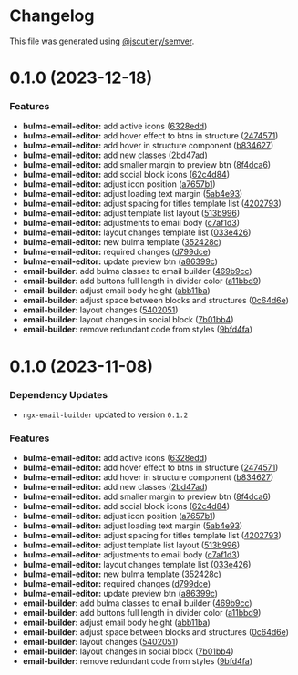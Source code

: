 # Changelog

This file was generated using [@jscutlery/semver](https://github.com/jscutlery/semver).

# 0.1.0 (2023-12-18)


### Features

* **bulma-email-editor:** add active icons ([6328edd](https://github.com/wanoo21/ngb.email/commit/6328edd72c820e324d20e7204a2a530469f62955))
* **bulma-email-editor:** add hover effect to btns in structure ([2474571](https://github.com/wanoo21/ngb.email/commit/24745712eca4f9ffe08c09eec5db58a97478b0db))
* **bulma-email-editor:** add hover in structure component ([b834627](https://github.com/wanoo21/ngb.email/commit/b8346275f48c9e0c1a640232e07f2c346bffc920))
* **bulma-email-editor:** add new classes ([2bd47ad](https://github.com/wanoo21/ngb.email/commit/2bd47ad4d938840bafa8c70e4be4b057f315ba42))
* **bulma-email-editor:** add smaller margin to preview btn ([8f4dca6](https://github.com/wanoo21/ngb.email/commit/8f4dca64e9e808a203fbefc4bc0d4311d44102d2))
* **bulma-email-editor:** add social block icons ([62c4d84](https://github.com/wanoo21/ngb.email/commit/62c4d8434b58a77cf4503b4b6b971a715090f1e5))
* **bulma-email-editor:** adjust icon position ([a7657b1](https://github.com/wanoo21/ngb.email/commit/a7657b10dc133f3e758a9f4d556f4a65411a464b))
* **bulma-email-editor:** adjust loading text margin ([5ab4e93](https://github.com/wanoo21/ngb.email/commit/5ab4e93817d3b0a04e210efa02f062fe4b871c51))
* **bulma-email-editor:** adjust spacing for titles template list ([4202793](https://github.com/wanoo21/ngb.email/commit/42027935de8cb10a0df7282cb50213d4169ccae3))
* **bulma-email-editor:** adjust template list layout ([513b996](https://github.com/wanoo21/ngb.email/commit/513b996746cbe0098332c8e4b6cca6f0bb510c56))
* **bulma-email-editor:** adjustments to email body ([c7af1d3](https://github.com/wanoo21/ngb.email/commit/c7af1d372a37e6eb277413e0b58606f6265aa3dc))
* **bulma-email-editor:** layout changes template list ([033e426](https://github.com/wanoo21/ngb.email/commit/033e426c4c2e024b049a85ea4156e3ee7e2020b0))
* **bulma-email-editor:** new bulma template ([352428c](https://github.com/wanoo21/ngb.email/commit/352428c8bc2d80f0213fa1d10e7f5a53bf3fa4ea))
* **bulma-email-editor:** required changes ([d799dce](https://github.com/wanoo21/ngb.email/commit/d799dce07d59ae5f4ba452454c112b8cbb820a9a))
* **bulma-email-editor:** update preview btn ([a86399c](https://github.com/wanoo21/ngb.email/commit/a86399c73d8c50cb9dfcc3a22b7c12b3ada0a571))
* **email-builder:** add bulma classes to email builder ([469b9cc](https://github.com/wanoo21/ngb.email/commit/469b9ccfb654dc820f4e535f26b2ee37155835a8))
* **email-builder:** add buttons full length in divider color ([a11bbd9](https://github.com/wanoo21/ngb.email/commit/a11bbd9a0927652f86735ed9f81d7b0e439a0bc3))
* **email-builder:** adjust email body height ([abb11ba](https://github.com/wanoo21/ngb.email/commit/abb11bad49b19735a714f492bf91e55546b012e3))
* **email-builder:** adjust space between blocks and structures ([0c64d6e](https://github.com/wanoo21/ngb.email/commit/0c64d6e5e76bf0bf48bde609693b9fcfb2d11bf4))
* **email-builder:** layout changes ([5402051](https://github.com/wanoo21/ngb.email/commit/54020516b3d8369aa4ae922458a3b4d60c027d3b))
* **email-builder:** layout changes in social block ([7b01bb4](https://github.com/wanoo21/ngb.email/commit/7b01bb47d276446cb62425a7fa5281d823c0901a))
* **email-builder:** remove redundant code from styles ([9bfd4fa](https://github.com/wanoo21/ngb.email/commit/9bfd4fa3cecbe25674a75b400ebe2ad42b901373))



# 0.1.0 (2023-11-08)

### Dependency Updates

* `ngx-email-builder` updated to version `0.1.2`

### Features

* **bulma-email-editor:** add active icons ([6328edd](https://github.com/wanoo21/ngb.email/commit/6328edd72c820e324d20e7204a2a530469f62955))
* **bulma-email-editor:** add hover effect to btns in structure ([2474571](https://github.com/wanoo21/ngb.email/commit/24745712eca4f9ffe08c09eec5db58a97478b0db))
* **bulma-email-editor:** add hover in structure component ([b834627](https://github.com/wanoo21/ngb.email/commit/b8346275f48c9e0c1a640232e07f2c346bffc920))
* **bulma-email-editor:** add new classes ([2bd47ad](https://github.com/wanoo21/ngb.email/commit/2bd47ad4d938840bafa8c70e4be4b057f315ba42))
* **bulma-email-editor:** add smaller margin to preview btn ([8f4dca6](https://github.com/wanoo21/ngb.email/commit/8f4dca64e9e808a203fbefc4bc0d4311d44102d2))
* **bulma-email-editor:** add social block icons ([62c4d84](https://github.com/wanoo21/ngb.email/commit/62c4d8434b58a77cf4503b4b6b971a715090f1e5))
* **bulma-email-editor:** adjust icon position ([a7657b1](https://github.com/wanoo21/ngb.email/commit/a7657b10dc133f3e758a9f4d556f4a65411a464b))
* **bulma-email-editor:** adjust loading text margin ([5ab4e93](https://github.com/wanoo21/ngb.email/commit/5ab4e93817d3b0a04e210efa02f062fe4b871c51))
* **bulma-email-editor:** adjust spacing for titles template list ([4202793](https://github.com/wanoo21/ngb.email/commit/42027935de8cb10a0df7282cb50213d4169ccae3))
* **bulma-email-editor:** adjust template list layout ([513b996](https://github.com/wanoo21/ngb.email/commit/513b996746cbe0098332c8e4b6cca6f0bb510c56))
* **bulma-email-editor:** adjustments to email body ([c7af1d3](https://github.com/wanoo21/ngb.email/commit/c7af1d372a37e6eb277413e0b58606f6265aa3dc))
* **bulma-email-editor:** layout changes template list ([033e426](https://github.com/wanoo21/ngb.email/commit/033e426c4c2e024b049a85ea4156e3ee7e2020b0))
* **bulma-email-editor:** new bulma template ([352428c](https://github.com/wanoo21/ngb.email/commit/352428c8bc2d80f0213fa1d10e7f5a53bf3fa4ea))
* **bulma-email-editor:** required changes ([d799dce](https://github.com/wanoo21/ngb.email/commit/d799dce07d59ae5f4ba452454c112b8cbb820a9a))
* **bulma-email-editor:** update preview btn ([a86399c](https://github.com/wanoo21/ngb.email/commit/a86399c73d8c50cb9dfcc3a22b7c12b3ada0a571))
* **email-builder:** add bulma classes to email builder ([469b9cc](https://github.com/wanoo21/ngb.email/commit/469b9ccfb654dc820f4e535f26b2ee37155835a8))
* **email-builder:** add buttons full length in divider color ([a11bbd9](https://github.com/wanoo21/ngb.email/commit/a11bbd9a0927652f86735ed9f81d7b0e439a0bc3))
* **email-builder:** adjust email body height ([abb11ba](https://github.com/wanoo21/ngb.email/commit/abb11bad49b19735a714f492bf91e55546b012e3))
* **email-builder:** adjust space between blocks and structures ([0c64d6e](https://github.com/wanoo21/ngb.email/commit/0c64d6e5e76bf0bf48bde609693b9fcfb2d11bf4))
* **email-builder:** layout changes ([5402051](https://github.com/wanoo21/ngb.email/commit/54020516b3d8369aa4ae922458a3b4d60c027d3b))
* **email-builder:** layout changes in social block ([7b01bb4](https://github.com/wanoo21/ngb.email/commit/7b01bb47d276446cb62425a7fa5281d823c0901a))
* **email-builder:** remove redundant code from styles ([9bfd4fa](https://github.com/wanoo21/ngb.email/commit/9bfd4fa3cecbe25674a75b400ebe2ad42b901373))
